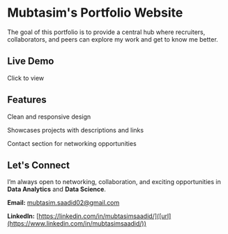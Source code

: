 # Mubtasim's Portfolio Website
The goal of this portfolio is to provide a central hub where recruiters, collaborators, and peers can explore my work and get to know me better.

## Live Demo

Click to view

## Features

Clean and responsive design

Showcases projects with descriptions and links

Contact section for networking opportunities

## Let's Connect 

I’m always open to networking, collaboration, and exciting opportunities in **Data Analytics** and **Data Science**.

**Email:** [mubtasim.saadid02@gmail.com](mailto:mubtasim.saadid02@gmail.com)

**LinkedIn:** [https://linkedin.com/in/mubtasimsaadid/]([url](https://www.linkedin.com/in/mubtasimsaadid/))


